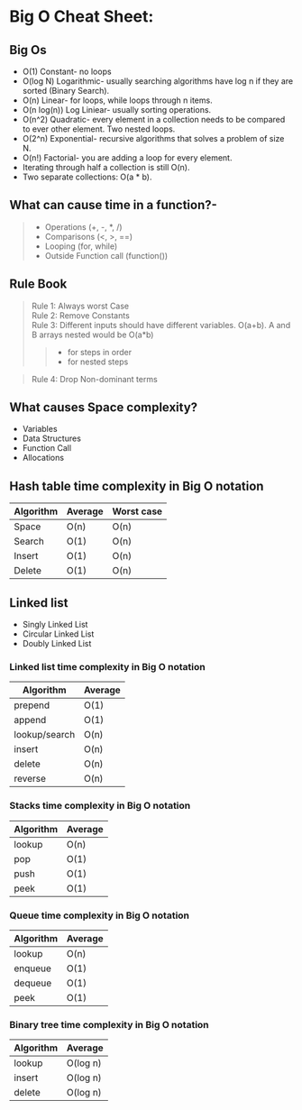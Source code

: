 # Big O Cheat Sheet:
## Big Os
- O(1) Constant- no loops
- O(log N) Logarithmic- usually searching algorithms have log n if they are sorted (Binary Search).
- O(n) Linear- for loops, while loops through n items.
- O(n log(n)) Log Liniear- usually sorting operations.
- O(n^2) Quadratic- every element in a collection needs to be compared to ever other element. Two nested loops.
- O(2^n) Exponential- recursive algorithms that solves a problem of size N.
- O(n!) Factorial- you are adding a loop for every element.
- Iterating through half a collection is still O(n).
- Two separate collections: O(a * b).
## What can cause time in a function?-
> - Operations (+, -, *, /)
> - Comparisons (<, >, ==)
> - Looping (for, while)
> - Outside Function call (function())
## Rule Book
> Rule 1: Always worst Case\
> Rule 2: Remove Constants\
> Rule 3: Different inputs should have different variables. O(a+b). A and B arrays nested would be O(a*b)
> > - for steps in order
> > - for nested steps 

> Rule 4: Drop Non-dominant terms
## What causes Space complexity?
- Variables
- Data Structures
- Function Call
- Allocations
## Hash table time complexity in Big O notation
 | Algorithm | Average |  Worst case |
 | ---------- | ------- |  --------- |
 | Space   |   O(n)	 |   O(n)|
 | Search  |   O(1)	 |   O(n)|
 | Insert  |   O(1)	 |   O(n)|
 | Delete  |   O(1)	 |   O(n)|

## Linked list
- Singly Linked List
- Circular Linked List
- Doubly Linked List
### Linked list time complexity in Big O notation
| Algorithm   | Average|
| ----------  | -------|
| prepend     | O(1) |
| append      | O(1) |
| lookup/search      | O(n) |
| insert      | O(n) |
| delete      | O(n) |
| reverse      | O(n) |
### Stacks time complexity in Big O notation
| Algorithm   | Average|
| ----------  | -------|
| lookup     | O(n) |
| pop      | O(1) |
| push      | O(1) |
| peek      | O(1) |
### Queue time complexity in Big O notation
| Algorithm   | Average|
| ----------  | -------|
| lookup     | O(n) |
| enqueue      | O(1) |
| dequeue      | O(1) |
| peek      | O(1) |
### Binary tree time complexity in Big O notation
| Algorithm   | Average|
| ----------  | -------|
| lookup     | O(log n) |
| insert      | O(log n) |
| delete      | O(log n) |
